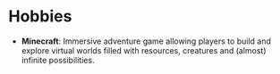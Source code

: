 # Hobbies

- **Minecraft**: Immersive adventure game allowing players to build and explore virtual worlds filled with resources, creatures and (almost) infinite possibilities.